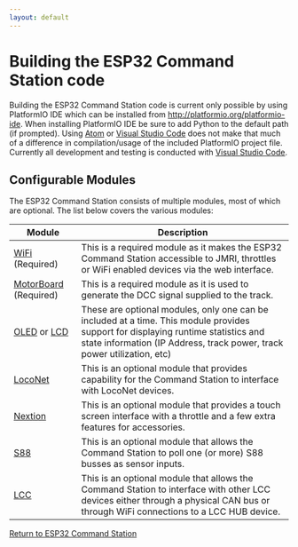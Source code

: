 ```yaml
---
layout: default
---
```


# Building the ESP32 Command Station code
Building the ESP32 Command Station code is current only possible by using PlatformIO IDE which can be installed from http://platformio.org/platformio-ide. When installing PlatformIO IDE be sure to add Python to the default path (if prompted). Using [Atom](https://atom.io/) or [Visual Studio Code](https://code.visualstudio.com/) does not make that much of a difference in compilation/usage of the included PlatformIO project file. Currently all development and testing is conducted with [Visual Studio Code](https://code.visualstudio.com/).

## Configurable Modules
The ESP32 Command Station consists of multiple modules, most of which are optional. The list below covers the various modules:

| Module | Description |
| ------ | ----------- |
| [WiFi](./config-wifi.html) (Required) | This is a required module as it makes the ESP32 Command Station accessible to JMRI, throttles or WiFi enabled devices via the web interface. |
| [MotorBoard](./config-motorboard.html) (Required) | This is a required module as it is used to generate the DCC signal supplied to the track. |
| [OLED](./config-oled.html) or [LCD](./config-lcd.html) | These are optional modules, only one can be included at a time. This module provides support for displaying runtime statistics and state information (IP Address, track power, track power utilization, etc) |
| [LocoNet](./config-loconet.html) | This is an optional module that provides capability for the Command Station to interface with LocoNet devices. |
| [Nextion](./config-nextion.html) | This is an optional module that provides a touch screen interface with a throttle and a few extra features for accessories. |
| [S88](./config-s88.html) | This is an optional module that allows the Command Station to poll one (or more) S88 busses as sensor inputs. |
| [LCC](./config-lcc.html) | This is an optional module that allows the Command Station to interface with other LCC devices either through a physical CAN bus or through WiFi connections to a LCC HUB device. |

[Return to ESP32 Command Station](./index.html)